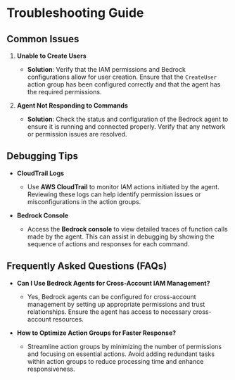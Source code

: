 # Troubleshooting Guide

## Common Issues

1. **Unable to Create Users**  
   - **Solution**: Verify that the IAM permissions and Bedrock configurations allow for user creation. Ensure that the `CreateUser` action group has been configured correctly and that the agent has the required permissions.

2. **Agent Not Responding to Commands**  
   - **Solution**: Check the status and configuration of the Bedrock agent to ensure it is running and connected properly. Verify that any network or permission issues are resolved.

## Debugging Tips

- **CloudTrail Logs**  
  - Use **AWS CloudTrail** to monitor IAM actions initiated by the agent. Reviewing these logs can help identify permission issues or misconfigurations in the action groups.

- **Bedrock Console**  
  - Access the **Bedrock console** to view detailed traces of function calls made by the agent. This can assist in debugging by showing the sequence of actions and responses for each command.

## Frequently Asked Questions (FAQs)

- **Can I Use Bedrock Agents for Cross-Account IAM Management?**  
  - Yes, Bedrock agents can be configured for cross-account management by setting up appropriate permissions and trust relationships. Ensure the agent has access to necessary cross-account resources.

- **How to Optimize Action Groups for Faster Response?**  
  - Streamline action groups by minimizing the number of permissions and focusing on essential actions. Avoid adding redundant tasks within action groups to reduce processing time and enhance responsiveness.
